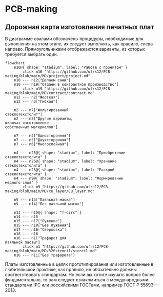 # PCB-making
## Дорожная карта изготовления печатных плат

В диаграмме овалами обозначены процедуры, необходимые для выполнения на этом этапе, их следует выполнять, как правило, слева направо. Прямоугольниками отображаются варианты, из которых требуется выбрать один.

```mermaid
flowchart
	n10@{ shape: "stadium", label: "Работа с проектом" }
		click n10 "https://github.com/ufrs12/PCB-making/blob/main/MD/project/project.md"
	n10 --- n12["Делаем сами"]
	n10 --- n19["Отдаем в контрактное производство"]
		click n19 "https://github.com/ufrs12/PCB-making/blob/main/MD/contract/contract.md"
	n12 --- n2["Жесткая"]
	n12 --- n3["Гибкая"]

	n2 --- n7["Фольгированный
стеклотекстолит"]
	n2 --- n8["Другие варианты,
включая изготовление
собственных материалов"]
	
	n7 --- n4["Односторонняя"]
	n7 --- n5["Двухсторонняя"]
	n7 --- n6["Многослойная"]
	
	n4 --- n25@{ shape: "stadium", label: "Приобретение
стеклотекстолита" }
	n4 --- n26@{ shape: "stadium", label: "Хранение
стеклотекстолита" }
	n4 --- n23@{ shape: "stadium", label: "Раскрой
стеклотекстолита" }
	n4 --- n9@{ shape: "stadium", label: "Формирование
медного слоя" }
		click n9 "https://github.com/ufrs12/PCB-making/blob/main/MD/cu_layer/Cu_layer.md"

	n9 --- n13["Паяльная маска"]
	n9 --- n14["Без паяльной маски"]
	
	n13 --- n15@{ shape: "f-circ" }
	n14 --- n15
	n15 --- n17["Лужение"]
	n15 --- n18["Без лужения"]
	n17 --- n16["Сверловка"]
	n18 --- n16
	n16 --- n1["Трафарет для
паяльной пасты"]
		click n1 "https://github.com/ufrs12/PCB-making/blob/main/MD/%20stencil/stencil.md"
	n16 --- n11["Без трафарета"]
```

Платы изготовленные в целях прототипирования или изготовленные в любительской практике, как правило, не обязательно должны соответствовать стандартам. Но если вы хотите изучать вопрос более фундаментально, то вам следует ознакомиться с международными стандартами IPC или российскими ГОСТами, например ГОСТ Р 55693—2013.

